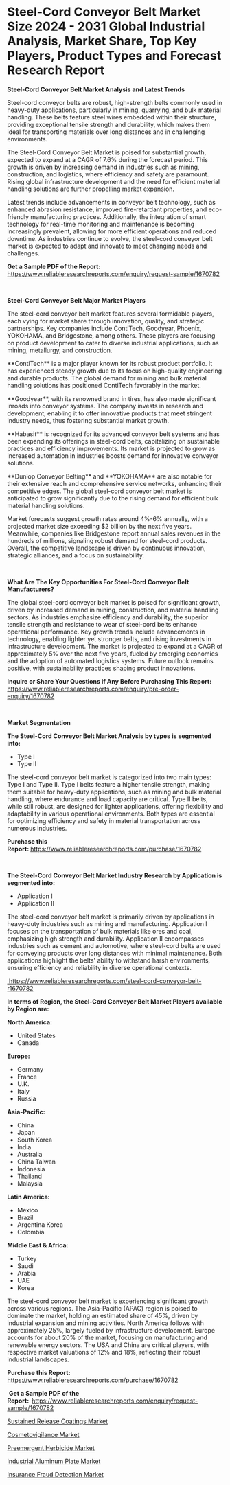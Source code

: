 <p><h1>Steel-Cord Conveyor Belt Market Size 2024 - 2031 Global Industrial Analysis, Market Share, Top Key Players, Product Types and Forecast Research Report</h1></p><p><strong>Steel-Cord Conveyor Belt Market Analysis and Latest Trends</strong></p>
<p><p>Steel-cord conveyor belts are robust, high-strength belts commonly used in heavy-duty applications, particularly in mining, quarrying, and bulk material handling. These belts feature steel wires embedded within their structure, providing exceptional tensile strength and durability, which makes them ideal for transporting materials over long distances and in challenging environments.</p><p>The Steel-Cord Conveyor Belt Market is poised for substantial growth, expected to expand at a CAGR of 7.6% during the forecast period. This growth is driven by increasing demand in industries such as mining, construction, and logistics, where efficiency and safety are paramount. Rising global infrastructure development and the need for efficient material handling solutions are further propelling market expansion. </p><p>Latest trends include advancements in conveyor belt technology, such as enhanced abrasion resistance, improved fire-retardant properties, and eco-friendly manufacturing practices. Additionally, the integration of smart technology for real-time monitoring and maintenance is becoming increasingly prevalent, allowing for more efficient operations and reduced downtime. As industries continue to evolve, the steel-cord conveyor belt market is expected to adapt and innovate to meet changing needs and challenges.</p></p>
<p><strong>Get a Sample PDF of the Report:&nbsp;</strong> <a href="https://www.reliableresearchreports.com/enquiry/request-sample/1670782?utm_campaign=34&utm_medium=2&utm_source=Github&utm_content=ia&utm_term=20122024&utm_id=steel-cord-conveyor-belt">https://www.reliableresearchreports.com/enquiry/request-sample/1670782</a></p>
<p>&nbsp;</p>
<p><strong>Steel-Cord Conveyor Belt Major Market Players</strong></p>
<p><p>The steel-cord conveyor belt market features several formidable players, each vying for market share through innovation, quality, and strategic partnerships. Key companies include ContiTech, Goodyear, Phoenix, YOKOHAMA, and Bridgestone, among others. These players are focusing on product development to cater to diverse industrial applications, such as mining, metallurgy, and construction.</p><p>**ContiTech** is a major player known for its robust product portfolio. It has experienced steady growth due to its focus on high-quality engineering and durable products. The global demand for mining and bulk material handling solutions has positioned ContiTech favorably in the market.</p><p>**Goodyear**, with its renowned brand in tires, has also made significant inroads into conveyor systems. The company invests in research and development, enabling it to offer innovative products that meet stringent industry needs, thus fostering substantial market growth.</p><p>**Habasit** is recognized for its advanced conveyor belt systems and has been expanding its offerings in steel-cord belts, capitalizing on sustainable practices and efficiency improvements. Its market is projected to grow as increased automation in industries boosts demand for innovative conveyor solutions.</p><p>**Dunlop Conveyor Belting** and **YOKOHAMA** are also notable for their extensive reach and comprehensive service networks, enhancing their competitive edges. The global steel-cord conveyor belt market is anticipated to grow significantly due to the rising demand for efficient bulk material handling solutions. </p><p>Market forecasts suggest growth rates around 4%-6% annually, with a projected market size exceeding $2 billion by the next five years. Meanwhile, companies like Bridgestone report annual sales revenues in the hundreds of millions, signaling robust demand for steel-cord products. Overall, the competitive landscape is driven by continuous innovation, strategic alliances, and a focus on sustainability.</p></p>
<p>&nbsp;</p>
<p><strong>What Are The Key Opportunities For Steel-Cord Conveyor Belt Manufacturers?</strong></p>
<p><p>The global steel-cord conveyor belt market is poised for significant growth, driven by increased demand in mining, construction, and material handling sectors. As industries emphasize efficiency and durability, the superior tensile strength and resistance to wear of steel-cord belts enhance operational performance. Key growth trends include advancements in technology, enabling lighter yet stronger belts, and rising investments in infrastructure development. The market is projected to expand at a CAGR of approximately 5% over the next five years, fueled by emerging economies and the adoption of automated logistics systems. Future outlook remains positive, with sustainability practices shaping product innovations.</p></p>
<p><strong>Inquire or Share Your Questions If Any Before Purchasing This Report:</strong> <a href="https://www.reliableresearchreports.com/enquiry/pre-order-enquiry/1670782?utm_campaign=34&utm_medium=2&utm_source=Github&utm_content=ia&utm_term=20122024&utm_id=steel-cord-conveyor-belt">https://www.reliableresearchreports.com/enquiry/pre-order-enquiry/1670782</a></p>
<p>&nbsp;</p>
<p><strong>Market Segmentation</strong></p>
<p><strong>The Steel-Cord Conveyor Belt Market Analysis by types is segmented into:</strong></p>
<p><ul><li>Type I</li><li>Type II</li></ul></p>
<p><p>The steel-cord conveyor belt market is categorized into two main types: Type I and Type II. Type I belts feature a higher tensile strength, making them suitable for heavy-duty applications, such as mining and bulk material handling, where endurance and load capacity are critical. Type II belts, while still robust, are designed for lighter applications, offering flexibility and adaptability in various operational environments. Both types are essential for optimizing efficiency and safety in material transportation across numerous industries.</p></p>
<p><strong>Purchase this Report:&nbsp;</strong><a href="https://www.reliableresearchreports.com/purchase/1670782?utm_campaign=34&utm_medium=2&utm_source=Github&utm_content=ia&utm_term=20122024&utm_id=steel-cord-conveyor-belt">https://www.reliableresearchreports.com/purchase/1670782</a></p>
<p>&nbsp;</p>
<p><strong>The Steel-Cord Conveyor Belt Market Industry Research by Application is segmented into:</strong></p>
<p><ul><li>Application I</li><li>Application II</li></ul></p>
<p><p>The steel-cord conveyor belt market is primarily driven by applications in heavy-duty industries such as mining and manufacturing. Application I focuses on the transportation of bulk materials like ores and coal, emphasizing high strength and durability. Application II encompasses industries such as cement and automotive, where steel-cord belts are used for conveying products over long distances with minimal maintenance. Both applications highlight the belts' ability to withstand harsh environments, ensuring efficiency and reliability in diverse operational contexts.</p></p>
<p><a href="https://www.reliableresearchreports.com/steel-cord-conveyor-belt-r1670782?utm_campaign=34&utm_medium=2&utm_source=Github&utm_content=ia&utm_term=20122024&utm_id=steel-cord-conveyor-belt">&nbsp;https://www.reliableresearchreports.com/steel-cord-conveyor-belt-r1670782</a></p>
<p><strong>In terms of Region, the Steel-Cord Conveyor Belt Market Players available by Region are:</strong></p>
<p>
    <p> <strong> North America: </strong>
        <ul>
            <li>United States</li>
            <li>Canada</li>
        </ul>
        </p> 
    <p> <strong> Europe: </strong>
        <ul>
            <li>Germany</li>
            <li>France</li>
            <li>U.K.</li>
            <li>Italy</li>
            <li>Russia</li>
        </ul>
        </p> 
    <p> <strong> Asia-Pacific: </strong>
        <ul>
            <li>China</li>
            <li>Japan</li>
            <li>South Korea</li>
            <li>India</li>
            <li>Australia</li>
            <li>China Taiwan</li>
            <li>Indonesia</li>
            <li>Thailand</li>
            <li>Malaysia</li>
        </ul>
        </p> 
    <p> <strong> Latin America: </strong>
        <ul>
            <li>Mexico</li>
            <li>Brazil</li>
            <li>Argentina Korea</li>
            <li>Colombia</li>
        </ul>
        </p> 
    <p> <strong> Middle East & Africa: </strong>
        <ul>
            <li>Turkey</li>
            <li>Saudi</li>
            <li>Arabia</li>
            <li>UAE</li>
            <li>Korea</li>
        </ul>
    </p>
    </p>
<p><p>The steel-cord conveyor belt market is experiencing significant growth across various regions. The Asia-Pacific (APAC) region is poised to dominate the market, holding an estimated share of 45%, driven by industrial expansion and mining activities. North America follows with approximately 25%, largely fueled by infrastructure development. Europe accounts for about 20% of the market, focusing on manufacturing and renewable energy sectors. The USA and China are critical players, with respective market valuations of 12% and 18%, reflecting their robust industrial landscapes.</p></p>
<p><strong>Purchase this Report: </strong><a href="https://www.reliableresearchreports.com/purchase/1670782?utm_campaign=34&utm_medium=2&utm_source=Github&utm_content=ia&utm_term=20122024&utm_id=steel-cord-conveyor-belt">https://www.reliableresearchreports.com/purchase/1670782</a></p>
<p>&nbsp;<strong>Get a Sample PDF of the Report:&nbsp;&nbsp;</strong><a href="https://www.reliableresearchreports.com/enquiry/request-sample/1670782?utm_campaign=34&utm_medium=2&utm_source=Github&utm_content=ia&utm_term=20122024&utm_id=steel-cord-conveyor-belt">https://www.reliableresearchreports.com/enquiry/request-sample/1670782</a></p>
<p><strong></strong></p>
<p><p><a href="https://www.linkedin.com/pulse/global-sustained-release-coatings-market-research-report-industry-mdahf?utm_campaign=34&utm_medium=2&utm_source=Github&utm_content=ia&utm_term=20122024&utm_id=steel-cord-conveyor-belt">Sustained Release Coatings Market</a></p><p><a href="https://www.linkedin.com/pulse/rising-trends-cosmetovigilance-market-projected-growth-113-0uirf?utm_campaign=34&utm_medium=2&utm_source=Github&utm_content=ia&utm_term=20122024&utm_id=steel-cord-conveyor-belt">Cosmetovigilance Market</a></p><p><a href="https://github.com/HobertDavis43/Market-Research-Report-List-1/blob/main/preemergent-herbicide-market.md?utm_campaign=34&utm_medium=2&utm_source=Github&utm_content=ia&utm_term=20122024&utm_id=steel-cord-conveyor-belt">Preemergent Herbicide Market</a></p><p><a href="https://github.com/AshikRahman991/Market-Research-Report-List-1/blob/main/industrial-aluminum-plate-market.md?utm_campaign=34&utm_medium=2&utm_source=Github&utm_content=ia&utm_term=20122024&utm_id=steel-cord-conveyor-belt">Industrial Aluminum Plate Market</a></p><p><a href="https://www.linkedin.com/pulse/insurance-fraud-detection-market-analysis-report-2024-2031-key-b35jf?utm_campaign=34&utm_medium=2&utm_source=Github&utm_content=ia&utm_term=20122024&utm_id=steel-cord-conveyor-belt">Insurance Fraud Detection Market</a></p></p>